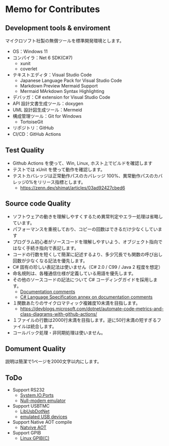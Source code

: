 # Memo for Contributes

## Development tools & enviroment
マイクロソフト社製の無償ツールを標準開発環境とします。
- OS：Windows 11
- コンパイラ：Net 6 SDK(C#7)
  - xunit
  - coverlet
- テキストエディタ：Visual Studio Code
  - Japanese Language Pack for Visual Studio Code
  - Markdown Preview Mermaid Support
  - Mermaid MArkdown Syntax Highlighting
- デバッガ：C# extension for Visual Studio Code
- API 設計文書生成ツール：doxygen
- UML 設計図生成ツール：Mermeid
- 構成管理ツール：Git for Windows
  - TortoiseGit
- リポジトリ：GitHub
- CI/CD：GitHub Actions

## Test Quality
- Github Actions を使って、Win, Linux, ホスト上でビルドを確認します
- テストでは xUnit を使って動作を確認します。
- テストカバレッジは正常動作パスのカバレッジ 100%、異常動作パスのカバレッジ0%をリリース指標とします。
  - https://zenn.dev/shimat/articles/03ad92427cbed6

## Source code Quality
- ソフトウェアの動きを理解しやすくするため異常判定やエラー処理は省略しています。
- パフォーマンスを重視しており、コピーの回数はできるだけ少なくしています
- プログラム初心者がソースコードを理解しやすいよう、オブジェクト指向ではなく手続き指向で表記します。
- コードの行数を短くして簡潔に記述するより、多少冗長でも関数の呼び出し回数が少なくなる記法を優先します。
- C# 固有の珍しい表記法は使いません（C# 2.0 / C99 / Java 2 程度を想定）
- 命名規則は、各種通信仕様が定義している用語を優先します。
- その他のソースコードの記法について C# コーディングガイドを採用します。
  - [Documentation comments](https://learn.microsoft.com/en-us/dotnet/csharp/language-reference/xmldoc/)
  - [C# Language Specification annex on documentation comments](https://learn.microsoft.com/en-us/dotnet/csharp/language-reference/language-specification/documentation-comments)
- １関数あたりのサイクロマティック複雑度10未満を目指します。
  - https://devblogs.microsoft.com/dotnet/automate-code-metrics-and-class-diagrams-with-github-actions/
- １ファイルの行数は2000行未満を目指します。逆に50行未満の短すぎるファイルは統合します。
- コールバック処理・非同期処理は使いません。

## Domument Quality
説明は簡潔で1ページを2000文字以内にします。

## ToDo
- Support RS232
  - [System.IO.Ports](https://www.nuget.org/packages/System.IO.Ports/)
  - [Null-modem emulator](https://sourceforge.net/projects/com0com/)
- Support USBTMC
  - [LibUsbDotNet](https://www.nuget.org/packages/LibUsbDotNet/3.0.63-alpha)
  - [emulated USB devices](https://learn.microsoft.com/en-us/windows-hardware/drivers/usbcon/developing-windows-drivers-for-emulated-usb-host-controllers-and-devices)
- Support Native AOT compile
  - [Natvive AOT](https://learn.microsoft.com/ja-jp/dotnet/core/deploying/native-aot/)
- Support GPIB
  - [Linux GPIB(C)](hhttps://sourceforge.net/projects/linux-gpib/)